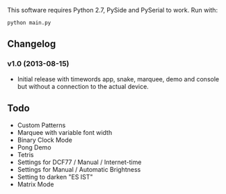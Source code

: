 This software requires Python 2.7, PySide and PySerial to work.
Run with:

    python main.py


## Changelog
### v1.0 (2013-08-15)
- Initial release with timewords app, snake, marquee, demo and console but without a connection to the actual device.


## Todo
- Custom Patterns
- Marquee with variable font width
- Binary Clock Mode
- Pong Demo
- Tetris
- Settings for DCF77 / Manual / Internet-time
- Settings for Manual / Automatic Brightness
- Setting to darken "ES IST"
- Matrix Mode
